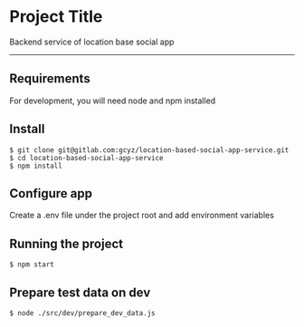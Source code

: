 # Project Title

Backend service of location base social app

---
## Requirements

For development, you will need node and npm installed

## Install

    $ git clone git@gitlab.com:gcyz/location-based-social-app-service.git
    $ cd location-based-social-app-service
    $ npm install

## Configure app

Create a .env file under the project root and add environment variables

## Running the project

    $ npm start

## Prepare test data on dev

    $ node ./src/dev/prepare_dev_data.js
